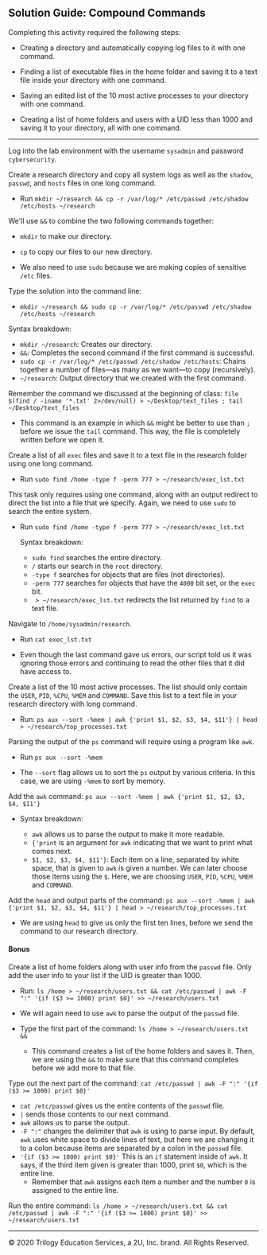## Solution Guide: Compound Commands

Completing this activity required the following steps:

- Creating a directory and automatically copying log files to it with one command.

- Finding a list of executable files in the home folder and saving it to a text file inside your directory with one command.

- Saving an edited list of the 10 most active processes to your directory with one command.

- Creating a list of home folders and users with a UID less than 1000 and saving it to your directory, all with one command.

---

Log into the lab environment with the username `sysadmin` and password `cybersecurity`.

Create a research directory and copy all system logs as well as the `shadow`, `passwd`, and `hosts` files in one long command.

- Run `mkdir ~/research && cp -r /var/log/* /etc/passwd /etc/shadow /etc/hosts ~/research`

We'll use `&&` to combine the two following commands together:

- `mkdir` to make our directory.

- `cp` to copy our files to our new directory.

- We also need to use `sudo` because we are making copies of sensitive `/etc` files.

Type the solution into the command line:

- `mkdir ~/research && sudo cp -r /var/log/* /etc/passwd /etc/shadow /etc/hosts ~/research`

Syntax breakdown:

- `mkdir ~/research`: Creates our directory.
- `&&`: Completes the second command if the first command is successful.
- `sudo cp -r /var/log/* /etc/passwd /etc/shadow /etc/hosts`: Chains together a number of files—as many as we want—to copy (recursively). 
- `~/research`: Output directory that we created with the first command.

Remember the command we discussed at the beginning of class: `file $(find / -iname '*.txt' 2>/dev/null) > ~/Desktop/text_files ; tail ~/Desktop/text_files`

- This command is an example in which `&&` might be better to use than `;` before we issue the `tail` command. This way, the file is completely written before we open it.

Create a list of all `exec` files and save it to a text file in the research folder using one long command.

- Run `sudo find /home -type f -perm 777 > ~/research/exec_lst.txt`

 This task only requires using one command, along with an output redirect to direct the list into a file that we specify. Again, we need to use `sudo` to search the entire system.

- Run `sudo find /home -type f -perm 777 > ~/research/exec_lst.txt`

   Syntax breakdown:

   - `sudo find` searches the entire directory.
   - `/` starts our search in the `root` directory.
   - `-type f` searches for objects that are files (not directories).
   - `-perm 777` searches for objects that have the `4000` bit set, or the `exec` bit.
   - ` > ~/research/exec_lst.txt` redirects the list returned by `find` to a text file.

Navigate to `/home/sysadmin/research`.

- Run `cat exec_lst.txt`

- Even though the last command gave us errors, our script told us it was ignoring those errors and continuing to read the other files that it did have access to. 


Create a list of the 10 most active processes. The list should only contain the `USER`, `PID`, `%CPU`, `%MEM` and `COMMAND`. Save this list to a text file in your research directory with  long command.

- Run: `ps aux --sort -%mem | awk {'print $1, $2, $3, $4, $11'} | head > ~/research/top_processes.txt`

Parsing the output of the `ps` command will require using a program like `awk`.

   - Run `ps aux --sort -%mem`

   - The `--sort` flag allows us to sort the `ps` output by various criteria. In this case, we are using `-%mem` to sort by memory.

   Add the `awk` command: `ps aux --sort -%mem | awk {'print $1, $2, $3, $4, $11'}`

   - Syntax breakdown:

      - `awk` allows us to parse the output to make it more readable.
      - `{'print` is an argument for `awk` indicating that we want to print what comes next.
      - `$1, $2, $3, $4, $11'}`: Each item on a line, separated by white space, that is given to `awk` is given a number. We can later choose those items using the `$`. Here, we are choosing `USER`, `PID`, `%CPU`, `%MEM` and `COMMAND`.

Add the `head` and output parts of the command:
`ps aux --sort -%mem | awk {'print $1, $2, $3, $4, $11'} | head > ~/research/top_processes.txt`

- We are using `head` to give us only the first ten lines, before we send the command to our research directory.

#### Bonus

Create a list of home folders along with user info from the `passwd` file. Only add the user info to your list if the UID is greater than 1000.

   - Run: `ls /home > ~/research/users.txt && cat /etc/passwd | awk -F ":" '{if ($3 >= 1000) print $0}' >> ~/research/users.txt`


- We will again need to use `awk` to parse the output of the `passwd` file.

- Type the first part of the command: `ls /home > ~/research/users.txt &&`

   - This command creates a list of the home folders and saves it. Then, we are using the `&&` to make sure that this command completes before we add more to that file.

Type out the next part of the command: `cat /etc/passwd | awk -F ":" '{if ($3 >= 1000) print $0}'`

- `cat /etc/passwd` gives us the entire contents of the `passwd` file.
- `|` sends those contents to our next command.
- `awk` allows us to parse the output.
- `-F ":"` changes the delimiter that `awk` is using to parse input. By default, `awk` uses white space to divide lines of text, but here we are changing it to a colon because items are separated by a colon in the `passwd` file.
- `'{if ($3 >= 1000) print $0}'` This is an `if` statement inside of `awk`. It says, if the third item given is greater than 1000, print `$0`, which is the entire line.
   - Remember that `awk` assigns each item a number and the number `0` is assigned to the entire line. 
   
Run the entire command: `ls /home > ~/research/users.txt && cat /etc/passwd | awk -F ":" '{if ($3 >= 1000) print $0}' >> ~/research/users.txt`


---

© 2020 Trilogy Education Services, a 2U, Inc. brand. All Rights Reserved.    
